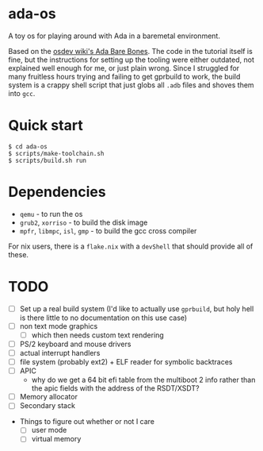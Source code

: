 # ada-os

A toy os for playing around with Ada in a baremetal environment.

Based on the [osdev wiki's Ada Bare Bones](https://wiki.osdev.org/Ada_Bare_Bones). The code in the tutorial itself is fine, but the instructions for setting up the tooling were either outdated, not explained well enough for me, or just plain wrong. Since I struggled for many fruitless hours trying and failing to get gprbuild to work, the build system is a crappy shell script that just globs all `.adb` files and shoves them into `gcc`.

# Quick start

```console
$ cd ada-os
$ scripts/make-toolchain.sh
$ scripts/build.sh run
```

# Dependencies

 - `qemu` - to run the os
 - `grub2`, `xorriso` - to build the disk image
 - `mpfr`, `libmpc`, `isl`, `gmp` - to build the gcc cross compiler

For nix users, there is a `flake.nix` with a `devShell` that should provide all of these.

# TODO

 - [ ] Set up a real build system (I'd like to actually use `gprbuild`, but holy hell is there little to no documentation on this use case)
 - [ ] non text mode graphics
   - [ ] which then needs custom text rendering
 - [ ] PS/2 keyboard and mouse drivers
 - [ ] actual interrupt handlers
 - [ ] file system (probably ext2) + ELF reader for symbolic backtraces
 - [ ] APIC
   - why do we get a 64 bit efi table from the multiboot 2 info rather than the apic fields with the address of the RSDT/XSDT?
 - [ ] Memory allocator
 - [ ] Secondary stack
 - Things to figure out whether or not I care
   - [ ] user mode
   - [ ] virtual memory
